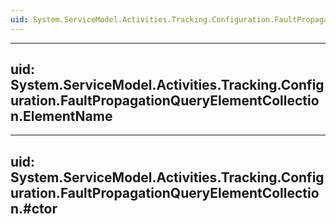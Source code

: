 ```yaml
---
uid: System.ServiceModel.Activities.Tracking.Configuration.FaultPropagationQueryElementCollection
---
```


---
uid: System.ServiceModel.Activities.Tracking.Configuration.FaultPropagationQueryElementCollection.ElementName
---

---
uid: System.ServiceModel.Activities.Tracking.Configuration.FaultPropagationQueryElementCollection.#ctor
---
